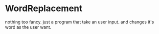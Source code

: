 # WordReplacement
 nothing too fancy. just a program that take an user input. and changes it's word as the user want.
